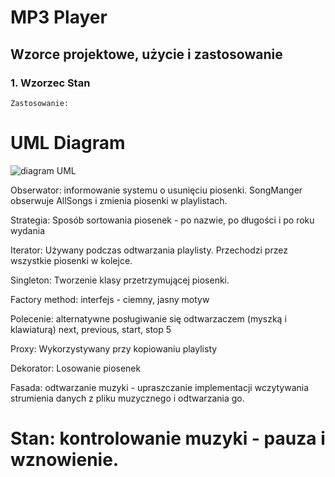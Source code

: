 # MP3 Player

## Wzorce projektowe, użycie i zastosowanie

### 1. Wzorzec Stan
    Zastosowanie:
    
    
    
# UML Diagram
![diagram UML](https://user-images.githubusercontent.com/58574619/150343399-5a528942-71f2-47d8-b0a5-15a0688775ab.png)

Obserwator: informowanie systemu o usunięciu piosenki. SongManger obserwuje
AllSongs i zmienia piosenki w playlistach.

Strategia: Sposób sortowania piosenek - po nazwie, po długości i po roku wydania

Iterator: Używany podczas odtwarzania playlisty. Przechodzi przez wszystkie piosenki
w kolejce.

Singleton: Tworzenie klasy przetrzymującej piosenki.

Factory method: interfejs - ciemny, jasny motyw

Polecenie: alternatywne posługiwanie się odtwarzaczem (myszką i klawiaturą) next,
previous, start, stop 5

Proxy: Wykorzystywany przy kopiowaniu playlisty

Dekorator: Losowanie piosenek

Fasada: odtwarzanie muzyki - upraszczanie implementacji wczytywania strumienia
danych z pliku muzycznego i odtwarzania go.

# Stan: kontrolowanie muzyki - pauza i wznowienie.